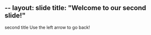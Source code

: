 --
layout: slide
title: "Welcome to our second slide!"
---
second title
Use the left arrow to go back!
